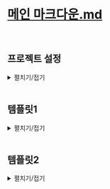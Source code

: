 # [메인 마크다운.md](../README.md)
<br>

## 프로젝트 설정
<details>
<summary>펼치기/접기</summary>
<br>

  ### React 프로젝트 설치
  <details>
  <summary>펼치기/접기</summary>
  <br>

  #### 1. 디렉토리 생성

  #### 2. react 앱 설치
  ```bash
  npx create-react-app@latest .
  ```
  위 명령에서 `.`의 의미는 새로운 폴더를 생성하지 않고 현재 터미널상에 잡힌 최종 디렉토리 하위에 리액트 앱을 바로 설치하라는 의미이다.  
  최종 디렉토리의 이름으로 프로젝트명이 설정된다.  
  
  #### 3. 불필요한 파일 제거
  1. App.test.js
  2. logo.svg
  3. reportwebvitals.js
    - index.js에서 코드 함께 제거
  4. setupTests.js
  
  #### 4. 파일 수정
  - **index.js**: reportwebvitals.js import, 관련 스크립트 코드 제거 
    ```js
    import './App.css';

    function App() {
      return (
        <div className="App"></div>
      );
    }

    export default App;
    ```
  - **App.js**: logo.svg import, App Function return App className div 하위 jsx제거
    ```js
    import React from 'react';
    import ReactDOM from 'react-dom/client';
    import './index.css';
    import App from './App';

    const root = ReactDOM.createRoot(document.getElementById('root'));
    root.render(
      <React.StrictMode>
        <App />
      </React.StrictMode>
    );
    ```
  </details>

  ### React 프로젝트 타입스크립트 적용
  <details>
  <summary>펼치기/접기</summary>
  <br>

  #### 1. 내장 타입 디팬던시 패키지 설치
  > node.js의 내장 기능들과 리액트 앱을 위한 타입 정보들을 제공하는 패키지들을 설치해 준다.
  ```bash
  npm i @types/node @types/react @types/react-dom @types/jest
  ```
  > 설치가 완료되면 [package.json](package.json) 파일의 dependencies에 설치한 패키지들이 추가된다.
  ```json
  {
    /* 생략 */
    "dependencies": {
      /* 생략 */
      "@types/jest": "^29.5.14",
      "@types/node": "^22.14.1",
      "@types/react": "^19.1.2",
      "@types/react-dom": "^19.1.2",
      /* 생략 */
    },
    /* 생략 */
  }
  ```
  #### 2. 타입스크립트 컴파일러 설정
  > 앱이 어디서든지 잘 동작할 수 있도록 target은 ES5로, module은 CommonJS로 설정한다.
  ```json
  {
    "compilerOptions": {
      "target": "ES5",
      "module": "CommonJS",
      "strict": true,
      "allowJs": true
    },
    "include": ["src"]
  }
  ```
  #### 3. React jsx 컴포넌트 js 확장자 파일들을 확장자를 jsx로 변경
  > 위와 같이 tsconfig.json파일을 추가하여 설정할 경우 오류가 발생한다.  
  ```
  Cannot write file 'c:/Programming/workspace_vs/onebite-typescript/section12/src/App.js' because it would overwrite input file.ts
  Cannot write file 'c:/Programming/workspace_vs/onebite-typescript/section12/src/index.js' because it would overwrite input file.ts
  JSON schema for the TypeScript compiler's configuration file
  ```
  > App.js와 index.js 파일이 jsx 문법을 사용하고 있는데, 타입스크립트는 기본적으로 js 확장자의 파일로 부터 jsx 문법을 해석할 수 없기 때문에 해당 오류가 발생한다.  
  따라서 리액트 프로젝트에 타입스크립트를 적용할 경우 jsx 문법을 사용하는 파일들의 확장자를 js가 아닌 jsx로 변경해줘야 한다.

  #### 4. jsx 확장자를 tsx로 변경
  > jsx 확장자로 되어있는 파일을 타입스크립트 파일로 바꿔서 타입 검사를 수행하도록 만들어 줘야 하는데 모든 파일들을 한꺼번에 다 타입스크립트 파일로 바꿔도 되긴 하지만 그렇게 하면 동시에 너무나도 많은 오류를 해결해야 한다.  
  따라서 만약 자바스크립트로 만들어진 프로젝트를 타입스크립트로 변경해야 한다면 개별 파일로 하나씩 변경하는게 유리하다.

  > tsx 확장자로 변경하자 마자 파일 내부에 오류가 발생한다.  
  - index.js
    - import React from "react"
      ```
      Module '"c:/Programming/workspace_vs/onebite-typescript/section12/node_modules/@types/react/index"' can only be default-imported using the 'esModuleInterop' flagts(1259)
      ```
    - import ReactDOM from 'react-dom/client';
      ```
      Module '"c:/Programming/workspace_vs/onebite-typescript/section12/node_modules/@types/react-dom/client"' has no default export.ts(1192)
      ```
    > 위 오류 내용들을 해석해보면 "react-dom/client에는 기본 내보내기가 없다" 라고 출력한다.  
    기본 내보내기란 ES module 시스템에서 default를 이용해서 내보낸 값을 의미하는 것이다.  
    오류의 원인을 직접 확인해보기 위해 from절의 "react-dom/client"에 마우스 커서를 올리고 Ctrl + 클릭을 통해 해당 파일을 직접 열어 확인해 보면 `export` 키워드만 있고 `export deafult`로 내보낸 기본 내보내기 값은 없다.  
    그래서 index.tsx에 기본 내보내기 된 값을 불러오려고 하면 오류가 발생한다.  
    이럴 때에는 default로 내보낸 값이 없을 때에도 그냥 모듈을 불러올 수 있도록 타입스크립트 컴파일러 설정 파일에서 `"esModuleInterop": true` 옵션을 컴파일러 옵션에 추가해야 된다.  
    - tsconfig.json
      ```json
      {
        "compilerOptions": {
          "esModuleInterop": true
        },
      }
      ```
    > 위 옵션을 저장한 뒤 `Ctrl + Shift + P > restart 검색 > Restart TS Server 명령 실행`  작업을 진행한다.

    > esModuleInterop 옵션은 default로 내보낸 값이 없는 모듈에서도 값을 불러올 수 있도록 허용해주는 옵션이다.  
    react-dom 이나 react 같은 외부 라이브러리, 외부 패키지를 설치하고 불러올 때 default로 내보낸 값이 없는 패키지가 있을수도 있기 땜누에 보통은 esModuleInterop이라는 옵션을 키고 개발한다.  
  - React.StrictMode
    ```
    Cannot use JSX unless the '--jsx' flag is provided.ts(17004)
    ```
    > 해석해보면 jsx 플래그를 제공하지 않으면 jsx를 사용할 수 없다 라는 의미이다.  
    타입스크립트 컴파일러는 기본적으로 JSX 문법을 해석할 수 없기 때문에 옵션을 추가하여 해석할 수 있도록 타입스크립트 컴파일러 설정 파일에서 `"jsx": "react-jsx"` 옵션을 컴파일러 옵션에 추가해야 된다.  
    - tsconfig.json
      ```json
      {
        "compilerOptions": {
          "jsx": "react-jsx"
        },
      }
      ```
    > 위 옵션을 저장한 뒤 `Ctrl + Shift + P > restart 검색 > Restart TS Server 명령 실행`  작업을 진행한다.

  - document.getElementById('root')
    ```
    Argument of type 'HTMLElement | null' is not assignable to parameter of type 'Container'.  Type 'null' is not assignable to type 'Container'.ts(2345)
    ```
    > null 타입은 'Container' 타입에 할당할 수 없다 라는 의미로 바로 아래코드에서 Document.getElementById 함수 반환값 타입이 HTMLElement | null 타입 으로 추론하고 있다.  
    Document.getElementById 메소드가 null타입의 값을 반환할 수도 있는데 해당 메소드의 결과값을 매개변수로 전달하는 `createRoot()` 메소드는 null타입의 값을 인수로 받지 않기 때문에 오류가 발생하는 것이다.  
    이 경우 getElementById 메소드의 마지막에 `!` 즉, non-null 단언을 작성하면 된다.
    ```js
    const root = ReactDOM.createRoot(document.getElementById('root')!);
    ```
  > 자바스크립트 프로젝트를 타입스크립트로 마이그레이션 하는 과정은 위 과정처럼 하나의 파일을 타입스크립트 파일로 바꾸고 해당 파일 내에 존재하는 타입 오류들을 순서대로 천천히 해결하는 방식으로 진행한다.  

  #### React js → ts 마이그레이션 진행 순서 정리

  1. 타입 선언 패키지 설치(4개)
  2. tsconfig.js 생성
  3. 모든 js파일 확장자 jsx로 변경
  4. 개별 파일 tsx형식으로 변경
  5. 발생하는 타입 오류 해결

  </details>
  <br>

  ### 템플릿
  <details>
  <summary>펼치기/접기</summary>
  <br>

  </details>
  <br>

</details>
<br>

## 템플릿1
<details>
<summary>펼치기/접기</summary>
<br>

### 
- src/chapter.ts
  ```ts
  ```
</details>
<br>

## 템플릿2
<details>
<summary>펼치기/접기</summary>
<br>

  ### 템플릿
  <details>
  <summary>펼치기/접기</summary>
  <br>

  ### 
  - src/chapter.ts
    ```ts
    ```

  </details>
  <br>

  ### 템플릿
  <details>
  <summary>펼치기/접기</summary>
  <br>

  </details>
  <br>

</details>
<br>
